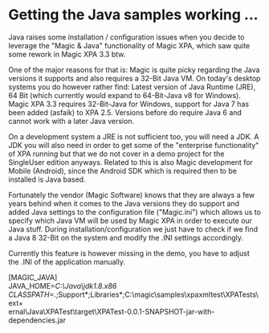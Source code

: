 # Getting the Java samples working ...

Java raises some installation / configuration issues when you decide to leverage the "Magic & Java" functionality of Magic XPA, which saw quite some rework in Magic XPA 3.3 btw.  
  
One of the major reasons for that is: Magic is quite picky regarding the Java versions it supports and also requires a 32-Bit Java VM. On today's desktop systems you do however rather find: Latest version of Java Runtime (JRE), 64 Bit (which currently would expand to 64-Bit-Java v8 for Windows). Magic XPA 3.3 requires 32-Bit-Java for Windows, support for Java 7 has been added (asfaik) to XPA 2.5. Versions before do require Java 6 and cannot work with a later Java version.

On a development system a JRE is not sufficient too, you will need a JDK. A JDK you will also need in order to get some of the "enterprise functionality" of XPA running but that we do not cover in a demo project for the SingleUser edition anyways. Related to this is also Magic development for Mobile (Android), since the Android SDK which is required then to be installed is Java based.

Fortunately the vendor (Magic Software) knows that they are always a few years behind when it comes to the Java versions they do support and added Java settings to the configuration file ("Magic.ini") which allows us to specify which Java VM will be used by Magic XPA in order to execute our Java stuff. During installation/configuration we just have to check if we find a Java 8 32-Bit on the system and modify the .INI settings accordingly. 

Currently this feature is however missing in the demo, you have to adjust the .INI of the application manually. 
  
[MAGIC_JAVA]  
JAVA_HOME=*C:\Java\jdk1.8.x86  
CLASSPATH=*.;Support\*;Libraries\*;C:\magic\samples\xpaxmltest\XPATests\ext+  
ernal\Java\XPATest\target\XPATest-0.0.1-SNAPSHOT-jar-with-dependencies.jar

